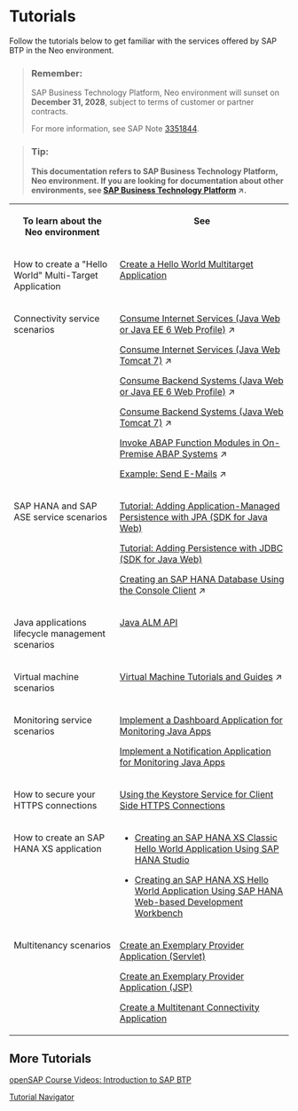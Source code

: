 <!-- loio1fb3c11b915f4da29140f8a3671fac86 -->

# Tutorials

Follow the tutorials below to get familiar with the services offered by SAP BTP in the Neo environment.

> ### Remember:  
> SAP Business Technology Platform, Neo environment will sunset on **December 31, 2028**, subject to terms of customer or partner contracts.
> 
> For more information, see SAP Note [3351844](https://me.sap.com/notes/3351844).

> ### Tip:  
> **This documentation refers to SAP Business Technology Platform, Neo environment. If you are looking for documentation about other environments, see [SAP Business Technology Platform](https://help.sap.com/viewer/65de2977205c403bbc107264b8eccf4b/Cloud/en-US/6a2c1ab5a31b4ed9a2ce17a5329e1dd8.html "SAP Business Technology Platform (SAP BTP) is an integrated offering comprised of the following technology portfolios: application development; process automation; integration; data, analytics, and enterprise planning; artificial intelligence. The platform offers users the ability to turn data into business value, compose end-to-end business processes, connect entire IT landscapes, and personalize, build and extend SAP applications. This reduces the overall total cost of ownership maintaining SAP landscapes and third-party software across end-to-end business processes.") :arrow_upper_right:.**


<table>
<tr>
<th valign="top">

To learn about the Neo environment

</th>
<th valign="top">

See

</th>
</tr>
<tr>
<td valign="top">

How to create a "Hello World" Multi-Target Application

</td>
<td valign="top">

[Create a Hello World Multitarget Application](../30-development-neo/create-a-hello-world-multitarget-application-4b108e8.md) 

</td>
</tr>
<tr>
<td valign="top">

Connectivity service scenarios

</td>
<td valign="top">

[Consume Internet Services (Java Web or Java EE 6 Web Profile)](https://help.sap.com/viewer/b865ed651e414196b39f8922db2122c7/Cloud/en-US/e592cf6cbb57101495d3c28507d20f1b.html "") :arrow_upper_right:

[Consume Internet Services (Java Web Tomcat 7)](https://help.sap.com/viewer/b865ed651e414196b39f8922db2122c7/Cloud/en-US/22123f544cb64372959b4a1bd8e234c4.html "") :arrow_upper_right:

[Consume Backend Systems (Java Web or Java EE 6 Web Profile)](https://help.sap.com/viewer/b865ed651e414196b39f8922db2122c7/Cloud/en-US/e76f9e75bb571014a7218bcd30a8771b.html "") :arrow_upper_right:

[Consume Backend Systems (Java Web Tomcat 7)](https://help.sap.com/viewer/b865ed651e414196b39f8922db2122c7/Cloud/en-US/474eae1b69c9434b9dce0314b8d2b6b1.html "") :arrow_upper_right:

[Invoke ABAP Function Modules in On-Premise ABAP Systems](https://help.sap.com/viewer/b865ed651e414196b39f8922db2122c7/Cloud/en-US/0a238b915b3a48adb950e5807654226c.html "") :arrow_upper_right:

[Example: Send E-Mails](https://help.sap.com/viewer/b865ed651e414196b39f8922db2122c7/Cloud/en-US/e70a574cbb57101494a781920e3c9d64.html "This example shows how you can send an e-mail from a simple Web application using an e-mail provider that is accessible on the Internet.") :arrow_upper_right:

</td>
</tr>
<tr>
<td valign="top">

SAP HANA and SAP ASE service scenarios

</td>
<td valign="top">

[Tutorial: Adding Application-Managed Persistence with JPA \(SDK for Java Web\)](../30-development-neo/tutorial-adding-application-managed-persistence-with-jpa-sdk-for-java-web-e4aeacd.md#loioe4aeacd2bb5710148ee99255136d96a5)

[Tutorial: Adding Persistence with JDBC \(SDK for Java Web\)](../30-development-neo/tutorial-adding-persistence-with-jdbc-sdk-for-java-web-e4c5285.md#loioe4c52854bb571014aeb88753d0dad158)

[Creating an SAP HANA Database Using the Console Client](https://help.sap.com/viewer/d4790b2de2f4429db6f3dff54e4d7b3a/Cloud/en-US/ee6ae2938cf54c46bd8996745dbc033c.html "Create a database in an SAP HANA tenant database system, using SAP BTP console client commands in the Neo environment.") :arrow_upper_right:

</td>
</tr>
<tr>
<td valign="top">

Java applications lifecycle management scenarios

</td>
<td valign="top">

[Java ALM API](../30-development-neo/java-alm-api-fc944d1.md#loiofc944d19af614052898b145deb2bee59) 

</td>
</tr>
<tr>
<td valign="top">

Virtual machine scenarios

</td>
<td valign="top">

[Virtual Machine Tutorials and Guides](https://help.sap.com/viewer/c746ff81651e4b8fb6efc11146091016/Cloud/en-US/c95cbc836ae440949604bc451bf3becf.html "To learn what the SAP Virtual Machine service has to offer in practice, check out these scenarios.") :arrow_upper_right: 

</td>
</tr>
<tr>
<td valign="top">

Monitoring service scenarios

</td>
<td valign="top">

[Implement a Dashboard Application for Monitoring Java Apps](https://developers.sap.com/tutorials/cp-monitoring-dashboard.html)

[Implement a Notification Application for Monitoring Java Apps](https://developers.sap.com/tutorials/cp-monitoring-notification.html)

</td>
</tr>
<tr>
<td valign="top">

How to secure your HTTPS connections

</td>
<td valign="top">

[Using the Keystore Service for Client Side HTTPS Connections](../60-security-neo/using-the-keystore-service-for-client-side-https-connections-38144cd.md)

</td>
</tr>
<tr>
<td valign="top">

How to create an SAP HANA XS application

</td>
<td valign="top">

-   [Creating an SAP HANA XS Classic Hello World Application Using SAP HANA Studio](../30-development-neo/creating-an-sap-hana-xs-classic-hello-world-application-using-sap-hana-studio-3762b22.md#loio3762b229a4074fc59ac6a9ee7404f8c9)

-   [Creating an SAP HANA XS Hello World Application Using SAP HANA Web-based Development Workbench](../30-development-neo/creating-an-sap-hana-xs-hello-world-application-using-sap-hana-web-based-development-work-4959458.md#loio4959458552574c77b62fe27b0eb363ef)




</td>
</tr>
<tr>
<td valign="top">

Multitenancy scenarios

</td>
<td valign="top">

[Create an Exemplary Provider Application \(Servlet\)](../30-development-neo/create-an-exemplary-provider-application-servlet-893f71c.md)

[Create an Exemplary Provider Application \(JSP\)](../30-development-neo/create-an-exemplary-provider-application-jsp-255422a.md)

[Create a Multitenant Connectivity Application](../30-development-neo/create-a-multitenant-connectivity-application-d88900b.md)

</td>
</tr>
</table>



<a name="loio1fb3c11b915f4da29140f8a3671fac86__section_tcc_25v_s3b"/>

## More Tutorials

[openSAP Course Videos: Introduction to SAP BTP](https://blogs.sap.com/2014/01/08/videos-of-opensap-course-introduction-to-sap-hana-cloud-platform/)

[Tutorial Navigator](https://developers.sap.com/tutorial-navigator.html)

